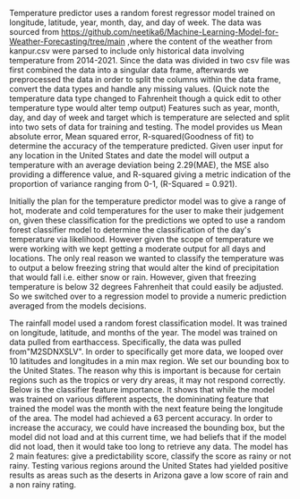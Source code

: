 Temperature predictor uses a random forest regressor model trained on longitude, latitude,
year, month, day, and day of week. The data was sourced from
https://github.com/neetika6/Machine-Learning-Model-for-Weather-Forecasting/tree/main ,where
the content of the weather from kanpur.csv were parsed to include only historical data involving
temperature from 2014-2021. Since the data was divided in two csv file was first combined the
data into a singular data frame, afterwards we preprocessed the data in order to split the
columns within the data frame, convert the data types and handle any missing values. (Quick
note the temperature data type changed to Fahrenheit though a quick edit to other temperature
type would alter temp output) Features such as year, month, day, and day of week and target
which is temperature are selected and split into two sets of data for training and testing. The
model provides us Mean absolute error, Mean squared error, R-squared(Goodness of fit) to
determine the accuracy of the temperature predicted. Given user input for any location in the
United States and date the model will output a temperature with an average deviation being
2.29(MAE), the MSE also providing a difference value, and R-squared giving a metric indication
of the proportion of variance ranging from 0-1, (R-Squared = 0.921).

Initially the plan for the temperature predictor model was to give a range of hot, moderate and
cold temperatures for the user to make their judgement on, given these classification for the
predictions we opted to use a random forest classifier model to determine the classification of
the day's temperature via likelihood. However given the scope of temperature we were working
with we kept getting a moderate output for all days and locations. The only real reason we
wanted to classify the temperature was to output a below freezing string that would alter the
kind of precipitation that would fall i.e. either snow or rain. However, given that freezing
temperature is below 32 degrees Fahrenheit that could easily be adjusted. So we switched over
to a regression model to provide a numeric prediction averaged from the models decisions.


The rainfall model used a random forest classification model. It was trained on longitude,
latitude, and months of the year. The model was trained on data pulled from earthaccess.
Specifically, the data was pulled from"M2SDNXSLV". In order to specifically get more data, we
looped over 10 latitudes and longitudes in a min max region. We set our bounding box to the
United States. The reason why this is important is because for certain regions such as the
tropics or very dry areas, it may not respond correctly. Below is the classifier feature importance.
It shows that while the model was trained on various different aspects, the domininating feature
that trained the model was the month with the next feature being the longitude of the area. The
model had achieved a 63 percent accuracy. In order to increase the accuracy, we could have
increased the bounding box, but the model did not load and at this current time, we had beliefs
that if the model did not load, then it would take too long to retrieve any data. The model has 2
main features: give a predictability score, classify the score as rainy or not rainy. Testing various
regions around the United States had yielded positive results as areas such as the deserts in
Arizona gave a low score of rain and a non rainy rating.



